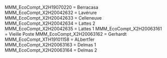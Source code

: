 MMM_EcoCompt_X2H19070220 = Berracasa
MMM_EcoCompt_X2H20042632 = Lavérure
MMM_EcoCompt_X2H20042633 = Celleneuve
MMM_EcoCompt_X2H20042634 = Lattes 2
MMM_EcoCompt_X2H20042635 = Lattes 1
MMM_EcoCompt_X2H20063161 = Vieille Poste
MMM_EcoCompt_X2H20063162 = Gerhardt
MMM_EcoCompt_XTH19101158 = ALbert1er
MMM_EcoCompt_X2H20063163 = Delmas 1
MMM_EcoCompt_X2H20063164 = Delmas 2
